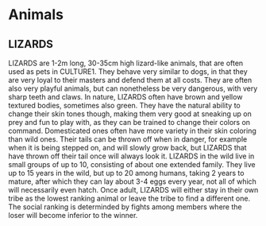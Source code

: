 # Animals

## LIZARDS

LIZARDS are 1-2m long, 30-35cm high lizard-like animals, that are often used as pets in CULTURE1.
They behave very similar to dogs, in that they are very loyal to their masters and defend them at all costs.
They are often also very playful animals, but can nonetheless be very dangerous, with very sharp teeth and claws.
In nature, LIZARDS often have brown and yellow textured bodies, sometimes also green.
They have the natural ability to change their skin tones though, making them very good at sneaking up on prey and fun to play with, as they can be trained to change their colors on command.
Domesticated ones often have more variety in their skin coloring than wild ones.
Their tails can be thrown off when in danger, for example when it is being stepped on, and will slowly grow back, but LIZARDS that have thrown off their tail once will always look it.
LIZARDS in the wild live in small groups of up to 10, consisting of about one extended family.
They live up to 15 years in the wild, but up to 20 among humans, taking 2 years to mature, after which they can lay about 3-4 eggs every year, not all of which will necessarily even hatch.
Once adult, LIZARDS will either stay in their own tribe as the lowest ranking animal or leave the tribe to find a different one.
The social ranking is determinded by fights among members where the loser will become inferior to the winner.
